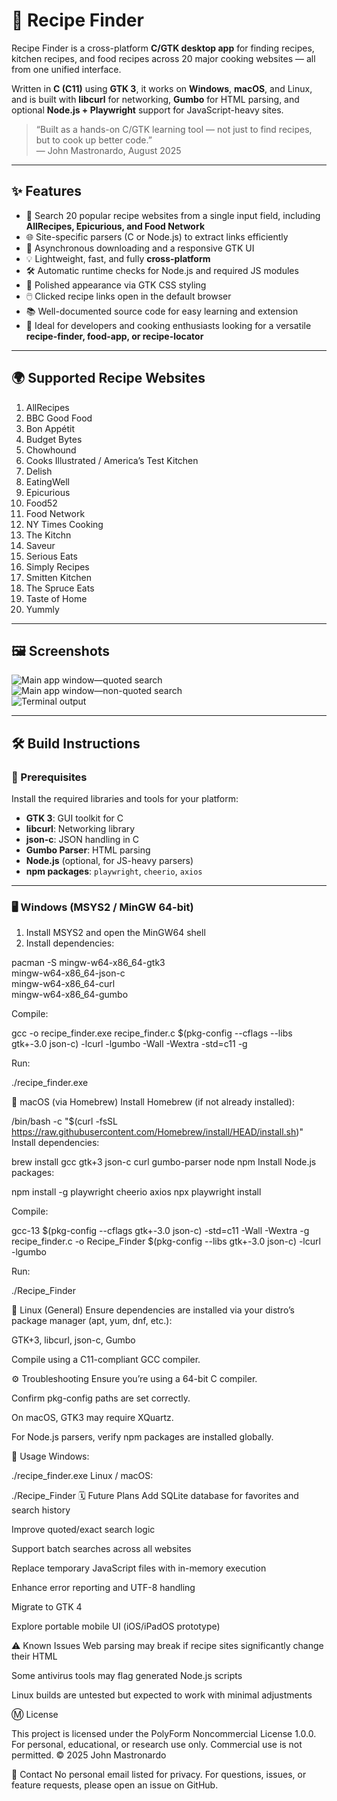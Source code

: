 # 🥘 Recipe Finder

Recipe Finder is a cross-platform **C/GTK desktop app** for finding recipes, kitchen recipes, and food recipes across 20 major cooking websites — all from one unified interface.  

Written in **C (C11)** using **GTK 3**, it works on **Windows**, **macOS**, and Linux, and is built with **libcurl** for networking, **Gumbo** for HTML parsing, and optional **Node.js + Playwright** support for JavaScript-heavy sites.

> “Built as a hands-on C/GTK learning tool — not just to find recipes, but to cook up better code.”  
> — John Mastronardo, August 2025

---

## ✨ Features

- 🔎 Search 20 popular recipe websites from a single input field, including **AllRecipes, Epicurious, and Food Network**  
- 🌐 Site-specific parsers (C or Node.js) to extract links efficiently  
- 🧵 Asynchronous downloading and a responsive GTK UI  
- 💡 Lightweight, fast, and fully **cross-platform**  
- 🛠️ Automatic runtime checks for Node.js and required JS modules  
- 📜 Polished appearance via GTK CSS styling  
- 🖱️ Clicked recipe links open in the default browser  
- 📚 Well-documented source code for easy learning and extension  
- 🍳 Ideal for developers and cooking enthusiasts looking for a versatile **recipe-finder, food-app, or recipe-locator**

---

## 🌍 Supported Recipe Websites

1. AllRecipes  
2. BBC Good Food  
3. Bon Appétit  
4. Budget Bytes  
5. Chowhound  
6. Cooks Illustrated / America’s Test Kitchen  
7. Delish  
8. EatingWell  
9. Epicurious  
10. Food52  
11. Food Network  
12. NY Times Cooking  
13. The Kitchn  
14. Saveur  
15. Serious Eats  
16. Simply Recipes  
17. Smitten Kitchen  
18. The Spruce Eats  
19. Taste of Home  
20. Yummly  

---

## 🖼️ Screenshots

![Main app window—quoted search](assets/Recipe_Finder_ScreenShot_1_App_Window_Quoted_Search.jpg)  
![Main app window—non-quoted search](assets/Recipe_Finder_ScreenShot_2_App_Window_NonQuoted_Search.jpg)  
![Terminal output](assets/Recipe_Finder_ScreenShot_3_Terminal_Window_Dialog.jpg)  

---

## 🛠️ Build Instructions

### 🔧 Prerequisites

Install the required libraries and tools for your platform:

- **GTK 3**: GUI toolkit for C  
- **libcurl**: Networking library  
- **json-c**: JSON handling in C  
- **Gumbo Parser**: HTML parsing  
- **Node.js** (optional, for JS-heavy parsers)  
- **npm packages**: `playwright`, `cheerio`, `axios`  

---

### 🖥️ Windows (MSYS2 / MinGW 64-bit)

1. Install MSYS2 and open the MinGW64 shell  
2. Install dependencies:

pacman -S mingw-w64-x86_64-gtk3 \
           mingw-w64-x86_64-json-c \
           mingw-w64-x86_64-curl \
           mingw-w64-x86_64-gumbo

Compile:

gcc -o recipe_finder.exe recipe_finder.c $(pkg-config --cflags --libs gtk+-3.0 json-c) -lcurl -lgumbo -Wall -Wextra -std=c11 -g

Run:

./recipe_finder.exe

🍏 macOS (via Homebrew)
Install Homebrew (if not already installed):


/bin/bash -c "$(curl -fsSL https://raw.githubusercontent.com/Homebrew/install/HEAD/install.sh)"
Install dependencies:


brew install gcc gtk+3 json-c curl gumbo-parser node npm
Install Node.js packages:


npm install -g playwright cheerio axios
npx playwright install

Compile:

gcc-13 $(pkg-config --cflags gtk+-3.0 json-c) -std=c11 -Wall -Wextra -g recipe_finder.c -o Recipe_Finder $(pkg-config --libs gtk+-3.0 json-c) -lcurl -lgumbo

Run:

./Recipe_Finder

🐧 Linux (General)
Ensure dependencies are installed via your distro’s package manager (apt, yum, dnf, etc.):

GTK+3, libcurl, json-c, Gumbo

Compile using a C11-compliant GCC compiler.

⚙️ Troubleshooting
Ensure you’re using a 64-bit C compiler.

Confirm pkg-config paths are set correctly.

On macOS, GTK3 may require XQuartz.

For Node.js parsers, verify npm packages are installed globally.

🚀 Usage
Windows:


./recipe_finder.exe
Linux / macOS:


./Recipe_Finder
🗓️ Future Plans
Add SQLite database for favorites and search history

Improve quoted/exact search logic

Support batch searches across all websites

Replace temporary JavaScript files with in-memory execution

Enhance error reporting and UTF-8 handling

Migrate to GTK 4

Explore portable mobile UI (iOS/iPadOS prototype)

⚠️ Known Issues
Web parsing may break if recipe sites significantly change their HTML

Some antivirus tools may flag generated Node.js scripts

Linux builds are untested but expected to work with minimal adjustments

Ⓜ️ License


This project is licensed under the PolyForm Noncommercial License 1.0.0.
For personal, educational, or research use only. Commercial use is not permitted.
© 2025 John Mastronardo

📧 Contact
No personal email listed for privacy.
For questions, issues, or feature requests, please open an issue on GitHub.


